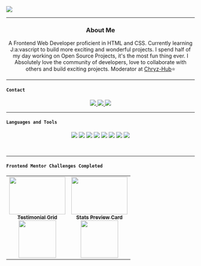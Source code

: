 <img src="https://user-images.githubusercontent.com/62628408/126924105-5da40943-f7c8-4d4f-9b95-09736bcd875a.png" align="center">
<hr>

<h3 align="center">About Me</h3>
<p align="center">
  A Frontend Web Developer proficient in HTML and CSS. Currently learning J:a:vascript to build more exciting and wonderful projects.
  I spend half of my day working on Open Source Projects, it's the most fun thing ever. I Absolutely love the community of developers, love to collaborate with others and build exciting projects. Moderator at <a href="https://github.com/chryz-hub">Chryz-Hub</a>⭐
</p>
<hr>

#### `Contact`
<p align="center">
  <a href="http://twitter.com/evavic44">
    <img src="https://img.shields.io/twitter/follow/evavic44?label=Twitter&logo=twitter&style=for-the-badge" />
  </a>
  <a href="https://www.linkedin.com/in/evavic44">
    <img src="https://img.shields.io/badge/LinkedIn-0077B5?style=for-the-badge&logo=linkedin&logoColor=white">
  </a>
  <a href="mailto: evavic44@gmail.com"> 
    <img src="https://img.shields.io/badge/Gmail-D14836?style=for-the-badge&logo=gmail&logoColor=white">
  </a>
</p>
<hr>

#### `Languages and Tools`
<p align="center"> 
<img src="https://img.shields.io/badge/HTML5-E34F26?style=for-the-badge&logo=html5&logoColor=white">
<img src="https://img.shields.io/badge/CSS3-1572B6?style=for-the-badge&logo=css3&logoColor=white">
<img src="https://img.shields.io/badge/JavaScript-F7DF1E?style=for-the-badge&logo=javascript&logoColor=black">
<img src="https://img.shields.io/badge/Markdown-000000?style=for-the-badge&logo=markdown&logoColor=white">
<img src="https://img.shields.io/badge/Netlify-00C7B7?style=for-the-badge&logo=netlify&logoColor=white">
<img src="https://img.shields.io/badge/Git-F05032?style=for-the-badge&logo=git&logoColor=white">
<img src="https://img.shields.io/badge/Vs_Code-0078D4?style=for-the-badge&logo=visual%20studio%20code&logoColor=white">
<img src="https://img.shields.io/badge/Figma-F24E1E?style=for-the-badge&logo=figma&logoColor=white">
</p>

<br><hr>
<!-- Roadmap Progress Section -->
#### `Frontend Mentor Challenges Completed`
<table>
<tr>
<td align="center"><a href="https://github.com/Evavic44/testimonial-grid-section"><img src="https://user-images.githubusercontent.com/62628408/124602733-1165a480-de61-11eb-850b-2ce8d647792e.png" width="150px" height="100"><br><sub><b>Testimonial Grid</b></sub></a> <br/> <img src="https://img.shields.io/twitter/url?color=hsl%2878%2C65%25%2C55%25%29&label=Junior&logo=frontendmentor&logoColor=white&style=for-the-badge&url=https%3A%2F%2Ftwitter.com%2Fevavic44" width="100px"><br></td>
  
<td align="center"><a href="https://github.com/Evavic44/Stats-Preview-Card-Frontendmentor"><img src="https://user-images.githubusercontent.com/62628408/124610691-a1f3b300-de68-11eb-9620-58f6f39329b0.png" width="150px" height="100"><br><sub><b>Stats Preview Card</b></sub></a> <br/> <img src="https://img.shields.io/twitter/url?color=14C2C8&label=Newbie&logo=frontendmentor&style=for-the-badge&url=https%3A%2F%2Ftwitter.com%2FEvavic44" width="100px"><br></td>
</tr>
</table>
